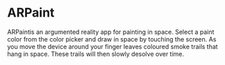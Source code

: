 # ARPaint

ARPaintis an argumented reality app for painting in space.  Select a paint color from the color picker and draw in space by touching the screen.  As you move the device around your finger leaves coloured smoke trails that hang in space. These trails will then slowly desolve over time.



